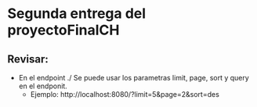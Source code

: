 # Segunda entrega del proyectoFinalCH

Revisar:
---
* En el endpoint ./ Se puede usar los parametras limit, page, sort y query en el endponit.
    * Ejemplo: http://localhost:8080/?limit=5&page=2&sort=des

